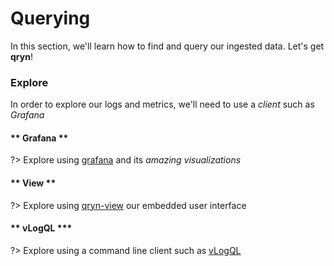 # Querying

In this section, we'll learn how to find and query our ingested data. Let's get __qryn__!


### Explore

In order to explore our logs and metrics, we'll need to use a _client_ such as _Grafana_

<!-- tabs:start -->
#### ** Grafana **
?> Explore using [grafana](guide/datasources.md) and its _amazing visualizations_
#### ** View **
?> Explore using [qryn-view](view.md) our embedded user interface
#### ** vLogQL ***
?> Explore using a command line client such as [vLogQL](https://github.com/lmangani/vlogql)

<!-- tabs:end -->

